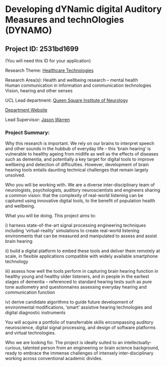 # Developing dYNamic digital Auditory Measures and technOlogies (DYNAMO)

## Project ID: **2531bd1699**
(You will need this ID for your application)

Research Theme: [Healthcare Technologies](../themes/healthcare-technologies.md)

Research Area(s):
Health and wellbeing research – mental health<br />Human communication in information and communication technologies<br />Vision, hearing and other senses

UCL Lead department: [Queen Square Institute of Neurology](../departments/queen-square-institute-of-neurology.md)

[Department Website](https://www.ucl.ac.uk/ion)

Lead Supervisor: [Jason Warren](https://profiles.ucl.ac.uk/9248)

### Project Summary:

Why this research is important. We rely on our brains to interpret speech and other sounds in the hubbub of everyday life – this ‘brain hearing’ is vulnerable to healthy ageing from midlife as well as the effects of diseases such as dementia, and potentially a key target for digital tools to improve wellbeing and detection of difficulties. However, development of brain hearing tools entails daunting technical challenges that remain largely unsolved. 

Who you will be working with.   We are a diverse inter-disciplinary team of neurologists, psychologists, auditory neuroscientists and engineers sharing a common vision: that the complexity of real-world listening can be captured using innovative digital tools, to the benefit of population health and wellbeing.

What you will be doing.   This project aims to:

i) harness state-of-the-art signal processing engineering techniques including ‘virtual-reality’ simulations to create real-world listening environments that can be measured and manipulated to assess and assist brain hearing

ii) build a digital platform to embed these tools and deliver them remotely at scale, in flexible applications compatible with widely available smartphone technology 

iii) assess how well the tools perform in capturing brain hearing function in healthy young and healthy older listeners, and in people in the earliest stages of dementia – referenced to standard hearing tests such as pure tone audiometry and questionnaires assessing everyday hearing and communication function

iv) derive candidate algorithms to guide future development of environmental modifications, ‘smart’ assistive hearing technologies and digital diagnostic instruments

You will acquire a portfolio of transferrable skills encompassing auditory neuroscience, digital signal processing, and design of software platforms and virtual technologies.

Who we are looking for.   The project is ideally suited to an intellectually-curious, talented person from an engineering or brain science background, ready to embrace the immense challenges of intensely inter-disciplinary working across conventional academic divides.
